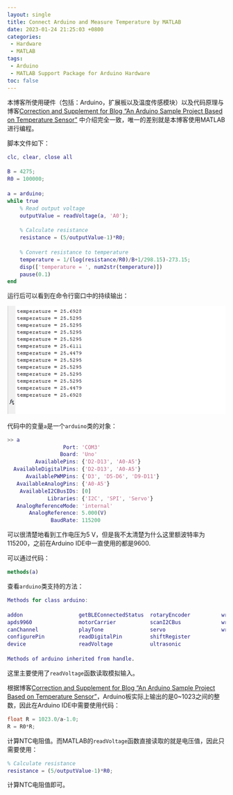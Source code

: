 ```yaml
---
layout: single
title: Connect Arduino and Measure Temperature by MATLAB
date: 2023-01-24 21:25:03 +0800
categories: 
 - Hardware
 - MATLAB
tags: 
 - Arduino
 - MATLAB Support Package for Arduino Hardware
toc: false
---
```


本博客所使用硬件（包括：Arduino，扩展板以及温度传感模块）以及代码原理与博客[Correction and Supplement for Blog “An Arduino Sample Project Based on Temperature Sensor”](http://whatastarrynight.com/arduino/c/Correction-and-Supplement-for-Blog-An-Arduino-Sample-Project-Based-on-Temperature-Sensor/) 中介绍完全一致，唯一的差别就是本博客使用MATLAB进行编程。

脚本文件如下：

```matlab
clc, clear, close all

B = 4275;
R0 = 100000;

a = arduino;
while true
    % Read output voltage 
    outputValue = readVoltage(a, 'A0');

    % Calculate resistance
    resistance = (5/outputValue-1)*R0;

    % Convert resistance to temperature
    temperature = 1/(log(resistance/R0)/B+1/298.15)-273.15;
    disp(['temperature = ', num2str(temperature)])
    pause(0.1)
end
```

运行后可以看到在命令行窗口中的持续输出：

![image-20230124205608726](https://github.com/HelloWorld-1017/blog-images/blob/main/migration/DeLLLaptop/image-20230124205608726.png?raw=true)

代码中的变量`a`是一个`arduino`类的对象：

```matlab
>> a
                  Port: 'COM3'
                 Board: 'Uno'
         AvailablePins: {'D2-D13', 'A0-A5'}
  AvailableDigitalPins: {'D2-D13', 'A0-A5'}
      AvailablePWMPins: {'D3', 'D5-D6', 'D9-D11'}
   AvailableAnalogPins: {'A0-A5'}
    AvailableI2CBusIDs: [0]
             Libraries: {'I2C', 'SPI', 'Servo'}
   AnalogReferenceMode: 'internal'
       AnalogReference: 5.000(V)
              BaudRate: 115200
```

可以很清楚地看到工作电压为5 V，但是我不太清楚为什么这里额波特率为115200，之前在Arduino IDE中一直使用的都是9600.

可以通过代码：

```matlab
methods(a)
```

查看`arduino`类支持的方法：

```matlab
Methods for class arduino:

addon                  getBLEConnectedStatus  rotaryEncoder          writeDigitalPin        
apds9960               motorCarrier           scanI2CBus             writePWMDutyCycle      
canChannel             playTone               servo                  writePWMVoltage        
configurePin           readDigitalPin         shiftRegister          
device                 readVoltage            ultrasonic             

Methods of arduino inherited from handle.
```

这里主要使用了`readVoltage`函数读取模拟输入。

根据博客[Correction and Supplement for Blog “An Arduino Sample Project Based on Temperature Sensor”](http://whatastarrynight.com/arduino/c/Correction-and-Supplement-for-Blog-An-Arduino-Sample-Project-Based-on-Temperature-Sensor/)，Arduino板实际上输出的是0~1023之间的整数，因此在Arduino IDE中需要使用代码：

```c++
float R = 1023.0/a-1.0;
R = R0*R;
```

计算NTC电阻值。而MATLAB的`readVoltage`函数直接读取的就是电压值，因此只需要使用：

```matlab
% Calculate resistance
resistance = (5/outputValue-1)*R0;
```

计算NTC电阻值即可。

<br>
